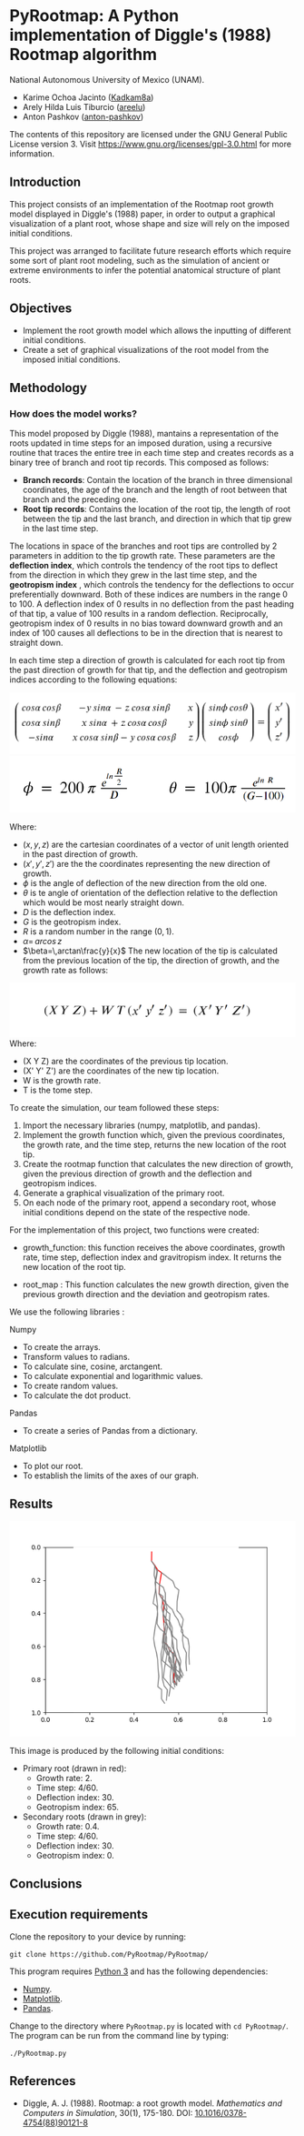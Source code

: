 # PyRootmap: A Python implementation of Diggle's (1988) Rootmap algorithm

National Autonomous University of Mexico (UNAM).

- Karime Ochoa Jacinto ([Kadkam8a](https://github.com/Kadkam8a))
- Arely Hilda Luis Tiburcio ([areelu](https://github.com/areelu))
- Anton Pashkov ([anton-pashkov](https://github.com/anton-pashkov))

The contents of this repository are licensed under the GNU General Public License version 3. Visit https://www.gnu.org/licenses/gpl-3.0.html for more information.

## Introduction

This project consists of an implementation of the Rootmap root growth model displayed in Diggle's (1988) paper, in order to output a graphical visualization of a plant root, whose shape and size will rely on the imposed initial conditions.

This project was arranged to facilitate future research efforts which require some sort of plant root modeling, such as the simulation of ancient or extreme environments to infer the potential anatomical structure of plant roots.

## Objectives

- Implement the root growth model which allows the inputting of different initial conditions.
- Create a set of graphical visualizations of the root model from the imposed initial conditions.

## Methodology
### How does the model works?
This model proposed by Diggle (1988), mantains a representation of the roots updated in time steps for an imposed duration, using a recursive routine that traces the entire tree in each time step and creates records as a binary tree of branch and root tip records. This composed as follows:
- **Branch records**: Contain the location of the branch in three dimensional coordinates, the age of the branch and the length of root between that branch and the preceding one.
- **Root tip records**: Contains the location of the root tip, the length of root between the tip and the last branch, and direction in which that tip grew in the last time step.

The locations in space of the branches and root tips are controlled by 2 parameters in addition to the tip growth rate. These parameters are the **deflection index**, which controls the tendency of the root tips to deflect from the direction in which they grew in the last time step, and the **geotropism index** , which controls the tendency for the deflections to occur preferentially downward. Both of these indices are numbers in the range 0 to 100. 
A deflection index of 0 results in no deflection from the past heading of that tip, a value of 100 results in a random deflection. Reciprocally, geotropism index of 0 results in no bias toward downward growth and an index of 100 causes all deflections to be in the direction that is nearest to straight down.

In each time step a direction of growth is calculated for each root tip from the past direction of growth for that tip, and the deflection and geotropism indices according to the following equations:

<img src='https://raw.githubusercontent.com/PyRootmap/PyRootmap/main/img/1.png'>
<img src='https://raw.githubusercontent.com/PyRootmap/PyRootmap/main/img/2.png'>

Where:
- $(x, y, z)$ are the cartesian coordinates of a vector of unit length oriented in the past direction of growth.
- $(x', y', z')$ are the the coordinates representing the new direction of growth.
- $\phi$ is the angle of deflection of the new direction from the old one.
- $\theta$ is te angle of orientation of the deflection relative to the deflection which would be most nearly straight down.
- $D$ is the deflection index.
- $G$ is the geotropism index.
- $R$ is a random number in the range $(0,1)$.
- $\alpha=\, arcos\, z$
- $\beta=\,arctan\frac{y}{x}$
The new location of the tip is calculated from the previous location of the tip, the direction of growth, and the growth rate as follows:
<img src='https://raw.githubusercontent.com/PyRootmap/PyRootmap/main/img/3.png'>
Where:

- (X Y Z) are the coordinates of the previous tip location.
- (X' Y' Z') are the coordinates of the new tip location.
- W is the growth rate.
- T is the tome step.



To create the simulation, our team followed these steps:

1. Import the necessary libraries (numpy, matplotlib, and pandas).
2. Implement the growth function which, given the previous coordinates, the growth rate, and the time step, returns the new location of the root tip.
3. Create the rootmap function that calculates the new direction of growth, given the previous direction of growth and the deflection and geotropism indices.
4. Generate a graphical visualization of the primary root.
5. On each node of the primary root, append a secondary root, whose initial conditions depend on the state of the respective node.



For the implementation of this project, two functions were created:

- growth_function: this function receives the above coordinates, growth rate, time step, deflection index and gravitropism index. It returns the new location of the root tip.

- root_map : This function calculates the new growth direction, given the previous growth direction and the deviation and geotropism rates.

We use the following libraries :

 Numpy

- To create the arrays.
- Transform values to radians.
- To calculate sine, cosine, arctangent.
- To calculate exponential and logarithmic values.
- To create random values.
- To calculate the dot product.

Pandas

- To create a series of Pandas from a dictionary.

Matplotlib
- To plot our root.
- To establish the limits of the axes of our graph.

## Results

<img src='https://raw.githubusercontent.com/PyRootmap/PyRootmap/main/img/root_v1.png'>

This image is produced by the following initial conditions:

- Primary root (drawn in red):
	- Growth rate: 2.
	- Time step: 4/60.
	- Deflection index: 30.
	- Geotropism index: 65.
- Secondary roots (drawn in grey):
	- Growth rate: 0.4.
	- Time step: 4/60.
	- Deflection index: 30.
	- Geotropism index: 0.

## Conclusions



## Execution requirements

Clone the repository to your device by running:

```text
git clone https://github.com/PyRootmap/PyRootmap/
```

This program requires [Python 3](https://www.python.org/) and has the following dependencies:

- [Numpy](https://numpy.org/).
- [Matplotlib](https://matplotlib.org/).
- [Pandas](https://pandas.pydata.org/).

Change to the directory where `PyRootmap.py` is located with `cd PyRootmap/`. The program can be run from the command line by typing:

```text
./PyRootmap.py
```

## References

- Diggle, A. J. (1988). Rootmap: a root growth model. *Mathematics and Computers in Simulation*, 30(1), 175-180. DOI: [10.1016/0378-4754(88)90121-8](https://doi.org/10.1016/0378-4754(88)90121-8)
